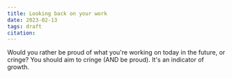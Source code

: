 ```yaml
---
title: Looking back on your work
date: 2023-02-13
tags: draft
citation: 
---
```


Would you rather be proud of what you're working on today in the future, or cringe? You should aim to cringe (AND be proud). It's an indicator of growth.
